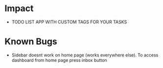 # Impact

- TODO LIST APP WITH CUSTOM TAGS FOR YOUR TASKS

# Known Bugs

- Sidebar doesnt work on home page (works everywhere else). To access dashboard from home page press inbox button
